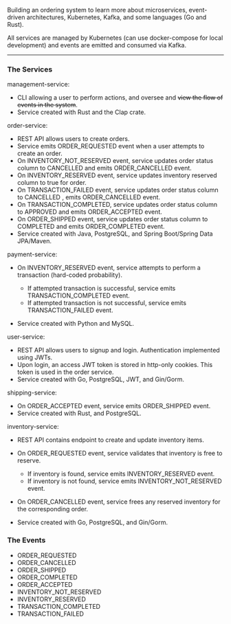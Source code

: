 Building an ordering system to learn more about microservices, event-driven architectures, Kubernetes, Kafka, and some languages (Go and Rust).

All services are managed by Kubernetes (can use docker-compose for local development) and events are emitted and consumed via Kafka.

---

### The Services

management-service:

- CLI allowing a user to perform actions, and oversee and ~~view the flow of events in the system~~.
- Service created with Rust and the Clap crate.

order-service:

- REST API allows users to create orders.
- Service emits ORDER_REQUESTED event when a user attempts to create an order.
- On INVENTORY_NOT_RESERVED event, service updates order status column to CANCELLED and emits ORDER_CANCELLED event.
- On INVENTORY_RESERVED event, service updates inventory reserved column to true for order.
- On TRANSACTION_FAILED event, service updates order status column to CANCELLED , emits ORDER_CANCELLED event.
- On TRANSACTION_COMPLETED, service updates order status column to APPROVED and emits ORDER_ACCEPTED event.
- On ORDER_SHIPPED event, service updates order status column to COMPLETED and emits ORDER_COMPLETED event.
- Service created with Java, PostgreSQL, and Spring Boot/Spring Data JPA/Maven.

payment-service:

- On INVENTORY_RESERVED event, service attempts to perform a transaction (hard-coded probability).

  - If attempted transaction is successful, service emits TRANSACTION_COMPLETED event.
  - If attempted transaction is not successful, service emits TRANSACTION_FAILED event.

- Service created with Python and MySQL.

user-service:

- REST API allows users to signup and login. Authentication implemented using JWTs.
- Upon login, an access JWT token is stored in http-only cookies. This token is used in the order service.
- Service created with Go, PostgreSQL, JWT, and Gin/Gorm.

shipping-service:

- On ORDER_ACCEPTED event, service emits ORDER_SHIPPED event.
- Service created with Rust, and PostgreSQL.

inventory-service:

- REST API contains endpoint to create and update inventory items.
- On ORDER_REQUESTED event, service validates that inventory is free to reserve.

  - If inventory is found, service emits INVENTORY_RESERVED event.
  - If inventory is not found, service emits INVENTORY_NOT_RESERVED event.

- On ORDER_CANCELLED event, service frees any reserved inventory for the corresponding order.
- Service created with Go, PostgreSQL, and Gin/Gorm.

### The Events

- ORDER_REQUESTED
- ORDER_CANCELLED
- ORDER_SHIPPED
- ORDER_COMPLETED
- ORDER_ACCEPTED
- INVENTORY_NOT_RESERVED
- INVENTORY_RESERVED
- TRANSACTION_COMPLETED
- TRANSACTION_FAILED
